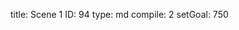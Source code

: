 title:          Scene 1
ID:             94
type:           md
compile:        2
setGoal:        750



